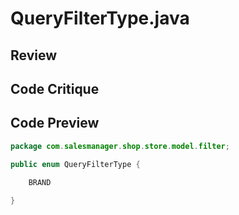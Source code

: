 # QueryFilterType.java

## Review



## Code Critique



## Code Preview

```java
package com.salesmanager.shop.store.model.filter;

public enum QueryFilterType {
	
	BRAND

}



```
